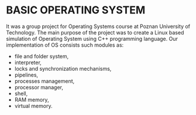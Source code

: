 # BASIC OPERATING SYSTEM

It was a group project for Operating Systems course at Poznan University of Technology. The main purpose of the project was to create a Linux based simulation of Operating System using C++ programming language. Our implementation of OS consists such modules as: 
- file and folder system, 
- interpreter, 
- locks and synchronization mechanisms, 
- pipelines, 
- processes management, 
- processor manager, 
- shell, 
- RAM memory, 
- virtual memory.
